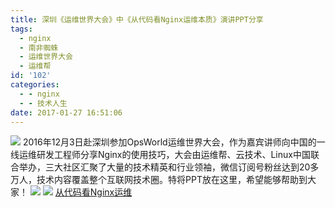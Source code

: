 ```yaml
---
title: 深圳《运维世界大会》中《从代码看Nginx运维本质》演讲PPT分享
tags:
  - nginx
  - 南非蜘蛛
  - 运维世界大会
  - 运维帮
id: '102'
categories:
  - - nginx
  - - 技术人生
date: 2017-01-27 16:51:06
---
```


![](https://www.taohui.pub/wp-content/uploads/2017/01/9ad22f2511b9e03464dee1f37861b58f_-300x225.jpg) 2016年12月3日赴深圳参加OpsWorld运维世界大会，作为嘉宾讲师向中国的一线运维研发工程师分享Nginx的使用技巧，大会由运维帮、云技术、Linux中国联合举办，三大社区汇聚了大量的技术精英和行业领袖，微信订阅号粉丝达到20多万人，技术内容覆盖整个互联网技术圈。特将PPT放在这里，希望能够帮助到大家！ ![](https://www.taohui.pub/wp-content/uploads/2017/01/62671066407125606-300x225.jpg) ![](https://www.taohui.pub/wp-content/uploads/2017/01/341961657994339271-300x225.jpg) [从代码看Nginx运维](http://www.taohui.pub/wp-content/uploads/2017/01/Nginx运维-1.pptx)